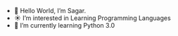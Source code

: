 - 👋 Hello World, I’m Sagar.
- ☀️ I’m interested in Learning Programming Languages
- 🌱 I’m currently learning Python 3.0

<!---
IamBlitzy/IamBlitzy is a ✨ special ✨ repository because its `README.md` (this file) appears on your GitHub profile.
You can click the Preview link to take a look at your changes.
--->
